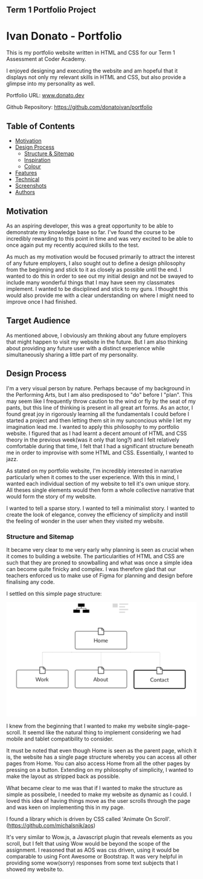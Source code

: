 ## Term 1 Portfolio Project


# Ivan Donato - Portfolio


This is my portfolio website written in HTML and CSS for our Term 1 Assessment at Coder Academy. 

I enjoyed designing and executing the website and am hopeful that it displays not only my relevant skills in HTML and CSS, but also provide a glimpse into my personality as well.

Portfolio URL: www.donato.dev

Github Repository: https://github.com/donatoivan/portfolio


## Table of Contents
* [Motivation](#Motivation)
* [Design Process](#Design-Process)
  * [Structure & Sitemap](#Structure-&-Sitemap)
  * [Inspiration](#Inspiration)
  * [Colour](#Colour)
* [Features](#Features)
* [Technical](#Technical)
* [Screenshots](#Screenshots)
* [Authors](#Authors)





## Motivation
As an aspiring developer, this was a great opportunity to be able to demonstrate my knowledge base so far. I've found the course to be incredibly rewarding to this point in time and was very excited to be able to once again put my recently acquired skills to the test.

As much as my motivation would be focused primarily to attract the interest of any future employers, I also sought out to define a design philosophy from the beginning and stick to it as closely as possible until the end. I wanted to do this in order to see out my initial design and not be swayed to include many wonderful things that I may have seen my classmates implement. I wanted to be disciplined and stick to my guns. I thought this would also provide me with a clear understanding on where I might need to improve once I had finished.

## Target Audience
As mentioned above, I obviously am thnking about any future employers that might happen to visit my website in the future. But I am also thinking about providing any future user with a distinct experience while simultaneously sharing a little part of my personality.

## Design Process
I'm a very visual person by nature. Perhaps because of my background in the Performing Arts, but I am also predisposed to "do" before I "plan". This may seem like I frequently throw caution to the wind or fly by the seat of my pants, but this line of thinking is present in all great art forms. As an actor, I found great joy in rigorously learning all the fundamentals I could before I started a project and then letting them sit in my sunconcious while I let my imagination lead me. I wanted to apply this philosophy to my portfolio website. I figured that as I had learnt a decent amount of HTML and CSS theory in the previous week(was it only that long?) and I felt relatively comfortable during that time, I felt that I had a significant structure beneath me in order to improvise with some HTML and CSS. Essentially, I wanted to jazz.

As stated on my portfolio website, I'm incredibly interested in narrative particularly when it comes to the user experience. With this in mind, I wanted each individual section of my website to tell it's own unique story. All theses single elements would then form a whole collective narrative that would form the story of my website.

I wanted to tell a sparse story. I wanted to tell a minimalist story. I wanted to create the look of elegance, convey the efficiency of simplicity and instill the feeling of wonder in the user when they visited my website.

### Structure and Sitemap

It became very clear to me very early why planning is seen as crucial when it comes to building a website. The particularities of HTML and CSS are such that they are proned to snowballing and what was once a simple idea can become quite finicky and complex. I was therefore glad that our teachers enforced us to make use of Figma for planning and design before finalising any code.

I settled on this simple page structure:

<img src="./images/sitemap.png">

I knew from the beginning that I wanted to make my website single-page-scroll. It seemd like the natural thing to implement considering we had mobile and tablet compatibility to consider.

It must be noted that even though Home is seen as the parent page, which it is, the website has a single page structure whereby you can access all other pages from Home. You can also access Home from all the other pages by pressing on a button.
Extending on my philosophy of simplicity, I wanted to make the layout as stripped back as possible.

What became clear to me was that if I wanted to make the structure as simple as possibele, I needed to make my website as dynamic as I could. I loved this idea of having things move as the user scrolls through the page and was keen on implementing this in my page.

I found a library which is driven by CSS called 'Animate On Scroll'. (https://github.com/michalsnik/aos)

It's very similar to Wow.js, a Javascript plugin that reveals elements as you scroll, but I felt that using Wow would be beyond the scope of the assignment. I reasoned that as AOS was css driven, using it would be comparable to using Font Awesome or Bootstrap. It was very helpful in providing some wow(sorry) responses from some text subjects that I showed my website to.

###

